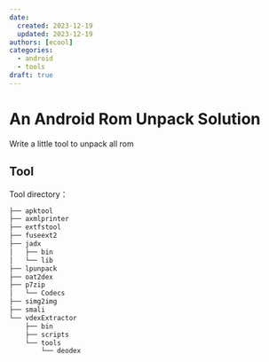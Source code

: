 ```yaml
---
date: 
  created: 2023-12-19 
  updated: 2023-12-19
authors: [ecool]
categories:
  - android
  - tools
draft: true
---
```


# An Android Rom Unpack Solution 

Write a little tool to unpack all rom

<!-- more -->

## Tool

Tool directory：

```txt
├── apktool
├── axmlprinter
├── extfstool
├── fuseext2
├── jadx
│   ├── bin
│   └── lib
├── lpunpack
├── oat2dex
├── p7zip
│   └── Codecs
├── simg2img
├── smali
└── vdexExtractor
    ├── bin
    ├── scripts
    └── tools
        └── deodex
```  